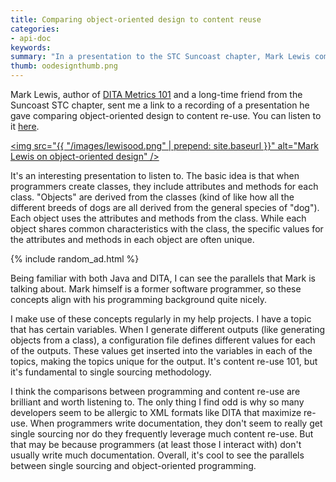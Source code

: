 ```yaml
---
title: Comparing object-oriented design to content reuse
categories:
- api-doc
keywords:
summary: "In a presentation to the STC Suncoast chapter, Mark Lewis compares object-oriented design to content re-use. It's an apt comparison that helps illustrate the parallels between programming and single sourcing."
thumb: oodesignthumb.png
---
```


Mark Lewis, author of [DITA Metrics 101](http://www.rockley.com/DITAMetrics101/AboutTheAuthor.html) and a long-time friend from the Suncoast STC chapter, sent me a link to a recording of a presentation he gave comparing object-oriented design to content re-use. You can listen to it [here](https://www.linkedin.com/pulse/alignment-understanding-objects-mark-lewis).

<a href="https://www.linkedin.com/pulse/alignment-understanding-objects-mark-lewis"><img src="{{ "/images/lewisood.png" | prepend: site.baseurl }}" alt="Mark Lewis on object-oriented design" /></a>

It's an interesting presentation to listen to. The basic idea is that when programmers create classes, they include attributes and methods for each class. "Objects" are derived from the classes (kind of like how all the different breeds of dogs are all derived from the general species of "dog"). Each object uses the attributes and methods from the class. While each object shares common characteristics with the class, the specific values for the attributes and methods in each object are often unique.

{% include random_ad.html %}

Being familiar with both Java and DITA, I can see the parallels that Mark is talking about. Mark himself is a former software programmer, so these concepts align with his programming background quite nicely. 

I make use of these concepts regularly in my help projects. I have a topic that has certain variables. When I generate different outputs (like generating objects from a class), a configuration file defines different values for each of the outputs. These values get inserted into the variables in each of the topics, making the topics unique for the output. It's content re-use 101, but it's fundamental to single sourcing methodology.

I think the comparisons between programming and content re-use are brilliant and worth listening to. The only thing I find odd is why so many developers seem to be allergic to XML formats like DITA that maximize re-use. When programmers write documentation, they don't seem to really get single sourcing nor do they frequently leverage much content re-use. But that may be because programmers (at least those I interact with) don't usually write much documentation. Overall, it's cool to see the parallels between single sourcing and object-oriented programming.
